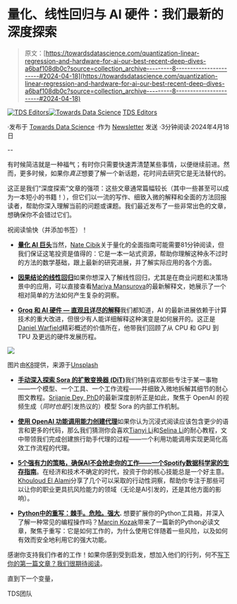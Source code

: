 # 量化、线性回归与 AI 硬件：我们最新的深度探索

> 原文：[https://towardsdatascience.com/quantization-linear-regression-and-hardware-for-ai-our-best-recent-deep-dives-a6baf108db0c?source=collection_archive---------8-----------------------#2024-04-18](https://towardsdatascience.com/quantization-linear-regression-and-hardware-for-ai-our-best-recent-deep-dives-a6baf108db0c?source=collection_archive---------8-----------------------#2024-04-18)

[](https://towardsdatascience.medium.com/?source=post_page---byline--a6baf108db0c--------------------------------)[![TDS Editors](../Images/4b2d1beaf4f6dcf024ffa6535de3b794.png)](https://towardsdatascience.medium.com/?source=post_page---byline--a6baf108db0c--------------------------------)[](https://towardsdatascience.com/?source=post_page---byline--a6baf108db0c--------------------------------)[![Towards Data Science](../Images/a6ff2676ffcc0c7aad8aaf1d79379785.png)](https://towardsdatascience.com/?source=post_page---byline--a6baf108db0c--------------------------------) [TDS Editors](https://towardsdatascience.medium.com/?source=post_page---byline--a6baf108db0c--------------------------------)

·发布于 [Towards Data Science](https://towardsdatascience.com/?source=post_page---byline--a6baf108db0c--------------------------------) ·作为 [Newsletter](/newsletter?source=post_page---byline--a6baf108db0c--------------------------------) 发送 ·3分钟阅读·2024年4月18日

--

有时候简洁就是一种福气；有时你只需要快速弄清楚某些事情，以便继续前进。然而，更多时候，如果你*真正*想要了解一个新话题，花时间去研究它是无法替代的。

这正是我们“深度探索”文章的强项：这些文章通常篇幅较长（其中一些甚至可以成为一本短小的书籍！），但它们以一流的写作、细致入微的解释和全面的方法回报读者，帮助你深入理解当前的问题或课题。我们最近发布了一些非常出色的文章，想确保你不会错过它们。

祝阅读愉快（并添加书签）！

+   [**量化 AI 巨头**](/quantizing-the-ai-colossi-017e121a27c5)当然，[Nate Cibik](https://medium.com/u/82bf2304955e?source=post_page---user_mention--a6baf108db0c--------------------------------)关于量化的全面指南可能需要81分钟阅读，但我们保证这笔投资是值得的：它是一本一站式资源，帮助你理解这种永不过时的方法的数学基础，跟上最新的研究进展，并了解实际应用的各个方面。

+   [**因果结论的线性回归**](/linear-regressions-for-causal-conclusions-34c6317c5a11)如果你想深入了解线性回归，尤其是在商业问题和决策场景中的应用，可以直接查看[Mariya Mansurova](https://medium.com/u/15a29a4fc6ad?source=post_page---user_mention--a6baf108db0c--------------------------------)的最新解释文，她展示了一个相对简单的方法如何产生复杂的洞察。

+   [**Groq 和 AI 硬件 — 直观且详尽的解释**](/groq-intuitively-and-exhaustively-explained-01e3fcd727ab)我们都知道，AI 的最新进展依赖于计算技术的重大改进，但很少有人能详细解释这种演变是如何展开的。这正是[Daniel Warfield](https://medium.com/u/bdc4072cbfdc?source=post_page---user_mention--a6baf108db0c--------------------------------)精彩概述的价值所在，他带我们回顾了从 CPU 和 GPU 到 TPU 及更远的硬件发展历程。

![](../Images/9ddb5617f046fd09ecdf635462078b42.png)

图片由[K8](https://unsplash.com/@_k8_?utm_source=medium&utm_medium=referral)提供，来源于[Unsplash](https://unsplash.com/?utm_source=medium&utm_medium=referral)

+   [**手动深入探索 Sora 的扩散变换器 (DiT)**](/deep-dive-into-soras-diffusion-transformer-dit-by-hand-︎-1e4d84ec865d)我们特别喜欢那些专注于某一事物——一个模型、一个工具、一个工作流程——并细致入微地拆解其细节的耐心图文教程。[Srijanie Dey, PhD](https://medium.com/u/d60d06fe8655?source=post_page---user_mention--a6baf108db0c--------------------------------)的最新深度剖析正是如此，聚焦于 OpenAI 的视频生成（*同时也是*引发热议的）模型 Sora 的内部工作机制。

+   [**使用 OpenAI 功能调用能力创建代理**](/create-an-agent-with-openai-function-calling-capabilities-ad52122c3d12)如果你认为沉浸式阅读应该包含更少的语言和更多的代码，那么我们猜测你会喜欢[Tianyi Li](https://medium.com/u/4092d7367010?source=post_page---user_mention--a6baf108db0c--------------------------------)和[Selina Li](https://medium.com/u/7b9ea39b0d79?source=post_page---user_mention--a6baf108db0c--------------------------------)的耐心教程，文中带领我们完成创建旅行助手代理的过程——一个利用功能调用实现更简化高效工作流程的代理。

+   [**5个强有力的策略，确保AI不会抢走你的工作——一个Spotify数据科学家的生存指南**](/5-powerful-strategies-to-make-sure-ai-doesnt-steal-your-job-a-spotify-data-scientist-s-survival-52e6a353c4f6)。在经济和技术不确定的时代，投资于你的核心技能总是一个好主意。[Khouloud El Alami](https://medium.com/u/9c6a36490614?source=post_page---user_mention--a6baf108db0c--------------------------------)分享了几个可以采取的行动性洞察，帮助你专注于那些可以让你的职业更具抗风险能力的领域（无论是AI引发的，还是其他方面的影响）。

+   [**Python中的重写：棘手。危险。强大**](/overwriting-in-python-tricky-dangerous-powerful-04b12a9b1a7e)**.** 想要扩展你的Python工具箱，并深入了解一种常见的编程操作吗？[Marcin Kozak](https://medium.com/u/4762f0cff9b2?source=post_page---user_mention--a6baf108db0c--------------------------------)带来了一篇新的Python必读文章，聚焦于重写：它是如何工作的，为什么使用它伴随着一些风险，以及如何有效而安全地利用它的强大功能。

感谢你支持我们作者的工作！如果你感到受到启发，想加入他们的行列，何不[写下你的第一篇文章？我们很期待阅读](http://bit.ly/write-for-tds)。

直到下一个变量，

TDS团队
